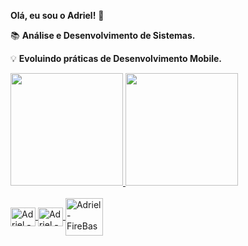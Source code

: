 **Olá, eu sou o Adriel!** 👋

📚 **Análise e Desenvolvimento de Sistemas.**

💡 **Evoluindo práticas de Desenvolvimento Mobile.**



<div>
  <a href="https://beacons.ai/AdrielCosta420">
  <img height="180em" src="https://github-readme-stats.vercel.app/api?username=AdrielCosta420&show_icons=true&theme=dark&include_all_commits=true&count_private=true"/>
  <img height="180em" src="https://github-readme-stats.vercel.app/api/top-langs/?username=AdrielCosta420&layout=compact&langs_count=16&theme=dark"/>
</div>
  
  <div style="display: inline_block"><br>
  <img align="center" alt="Adriel - Dart" height="30" width="40" src="https://cdn.jsdelivr.net/gh/devicons/devicon/icons/dart/dart-original.svg"/>
  <img align="center" alt="Adriel - Flutter" height="30" width="40"  src="https://cdn.jsdelivr.net/gh/devicons/devicon/icons/flutter/flutter-original.svg"/>  
  <img align="center" alt="Adriel - FireBase" height="60" width="60" src="https://cdn.jsdelivr.net/gh/devicons/devicon/icons/firebase/firebase-plain.svg"/>
    
          
</div>
